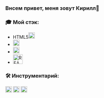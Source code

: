 ### Внсем привет, меня зовут Кирилл👋

### 🎓 Мой стэк:
<ul>
  <li>HTML5<img src="http://s1.iconbird.com/ico/2013/6/289/w512h5121371656117html5.png" width="20" title="HTML5"></li>
  <li> <img src="https://pngicon.ru/file/uploads/css3.png" width="20" title="CSS3"></li>
  <li> <img src="https://cdn.iconscout.com/icon/free/png-256/javascript-2752148-2284965.png" width="20" title="JavaScript"></li>
  <li> <img src="https://upload.wikimedia.org/wikipedia/commons/thumb/a/a7/React-icon.svg/1280px-React-icon.svg.png" width="30" title="REACT"></li>
</ul>

### 🛠️ Инструментарий:
<div>
  <img src="https://upload.wikimedia.org/wikipedia/commons/thumb/9/9a/Visual_Studio_Code_1.35_icon.svg/1024px-Visual_Studio_Code_1.35_icon.svg.png" width="20" title="VS_code">
  <img src="https://git-scm.com/images/logos/downloads/Git-Icon-1788C.png" width="20" title="Git">
  <img src="https://cdn2.downdetector.com/static/uploads/logo/figma2.png" width="20" title="Fligma">
</div>

<!--
**kiars1/kiars1** is a ✨ _special_ ✨ repository because its `README.md` (this file) appears on your GitHub profile.

Here are some ideas to get you started:

- 🔭 I’m currently working on ...
- 🌱 I’m currently learning ...
- 👯 I’m looking to collaborate on ...
- 🤔 I’m looking for help with ...
- 💬 Ask me about ...
- 📫 How to reach me: ...
- 😄 Pronouns: ...
- ⚡ Fun fact: ...
-->
